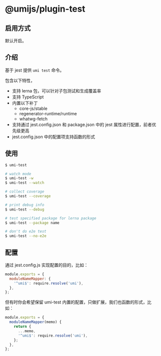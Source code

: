 # @umijs/plugin-test

## 启用方式

默认开启。

## 介绍

基于 jest 提供 `umi test` 命令。

包含以下特性，

- 支持 lerna 包，可以针对子包测试和生成覆盖率
- 支持 TypeScript
- 内置以下补丁
  - core-js/stable
  - regenerator-runtime/runtime
  - whatwg-fetch
- 支持通过 jest.config.json 和 package.json 中的 jest 属性进行配置，前者优先级更高
- jest.config.json 中的配置项支持函数的形式

## 使用

```bash
$ umi-test

# watch mode
$ umi-test -w
$ umi-test --watch

# collect coverage
$ umi-test --coverage

# print debug info
$ umi-test --debug

# test specified package for lerna package
$ umi-test --package name

# don't do e2e test
$ umi-test --no-e2e
```

## 配置

通过 jest.config.js 实现配置的目的，比如：

```js
module.exports = {
  moduleNameMapper: {
    '^umi$': require.resolve('umi'),
  },
};
```

但有时你会希望保留 umi-test 内置的配置，只做扩展，我们也函数的形式，比如：

```js
module.exports = {
  moduleNameMapper(memo) {
    return {
      ...memo,
      '^umi$': require.resolve('umi'),
    };
  },
};
```
